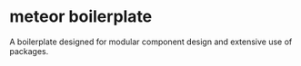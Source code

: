 meteor boilerplate
==================

A boilerplate designed for modular component design and extensive use of packages.
